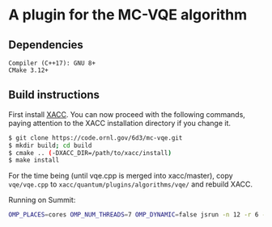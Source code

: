 # A plugin for the MC-VQE algorithm

## Dependencies
```
Compiler (C++17): GNU 8+
CMake 3.12+
```

## Build instructions
First install [XACC](https://github.com/eclipse/xacc). You can now proceed with the following commands, paying attention to the XACC installation directory if you change it.
```bash
$ git clone https://code.ornl.gov/6d3/mc-vqe.git
$ mkdir build; cd build
$ cmake .. (-DXACC_DIR=/path/to/xacc/install)
$ make install
```

For the time being (until vqe.cpp is merged into xacc/master), copy `vqe/vqe.cpp` to `xacc/quantum/plugins/algorithms/vqe/` and rebuild XACC.

Running on Summit:
```bash
OMP_PLACES=cores OMP_NUM_THREADS=7 OMP_DYNAMIC=false jsrun -n 12 -r 6 -a 1 -c 7 -g 1 -brs ./mc_vqe_example --n-virtual-qpus 3 --n-chromophores 18 --n-states 1 --opt-maxiter 1 --n-cycles 2 --exatn-log-level 2 --double-depth true
```
